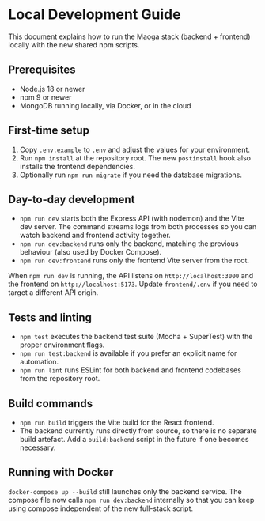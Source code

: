 # Local Development Guide

This document explains how to run the Maoga stack (backend + frontend) locally with the new shared npm scripts.

## Prerequisites
- Node.js 18 or newer
- npm 9 or newer
- MongoDB running locally, via Docker, or in the cloud

## First-time setup
1. Copy `.env.example` to `.env` and adjust the values for your environment.
2. Run `npm install` at the repository root. The new `postinstall` hook also installs the frontend dependencies.
3. Optionally run `npm run migrate` if you need the database migrations.

## Day-to-day development
- `npm run dev` starts both the Express API (with nodemon) and the Vite dev server. The command streams logs from both processes so you can watch backend and frontend activity together.
- `npm run dev:backend` runs only the backend, matching the previous behaviour (also used by Docker Compose).
- `npm run dev:frontend` runs only the frontend Vite server from the root.

When `npm run dev` is running, the API listens on `http://localhost:3000` and the frontend on `http://localhost:5173`. Update `frontend/.env` if you need to target a different API origin.

## Tests and linting
- `npm test` executes the backend test suite (Mocha + SuperTest) with the proper environment flags.
- `npm run test:backend` is available if you prefer an explicit name for automation.
- `npm run lint` runs ESLint for both backend and frontend codebases from the repository root.

## Build commands
- `npm run build` triggers the Vite build for the React frontend.
- The backend currently runs directly from source, so there is no separate build artefact. Add a `build:backend` script in the future if one becomes necessary.

## Running with Docker
`docker-compose up --build` still launches only the backend service. The compose file now calls `npm run dev:backend` internally so that you can keep using compose independent of the new full-stack script.


